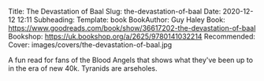 Title: The Devastation of Baal
Slug: the-devastation-of-baal
Date: 2020-12-12 12:11
Subheading: 
Template: book
BookAuthor: Guy Haley
Book: https://www.goodreads.com/book/show/36617202-the-devastation-of-baal
Bookshop: https://uk.bookshop.org/a/2625/9780141032214
Recommended: 
Cover: images/covers/the-devastation-of-baal.jpg

A fun read for fans of the Blood Angels that shows what they've been up to in the era of new 40k. Tyranids are arseholes.
